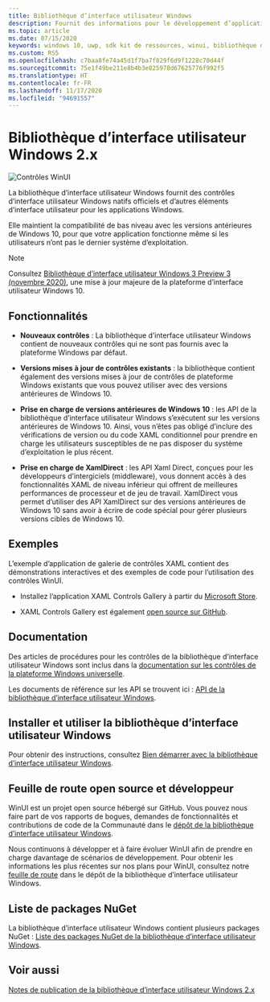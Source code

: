 ```yaml
---
title: Bibliothèque d’interface utilisateur Windows
description: Fournit des informations pour le développement d’applications WinUI 2.x et Windows.
ms.topic: article
ms.date: 07/15/2020
keywords: windows 10, uwp, sdk kit de ressources, winui, bibliothèque d’interface utilisateur Windows
ms.custom: RS5
ms.openlocfilehash: c7baa8fe74a45d1f7ba7f829f6d9f1228c70d44f
ms.sourcegitcommit: 75e1f49be211e8b4b3e825978d67625776f992f5
ms.translationtype: HT
ms.contentlocale: fr-FR
ms.lasthandoff: 11/17/2020
ms.locfileid: "94691557"
---
```

# <a name="windows-ui-library-2x"></a>Bibliothèque d’interface utilisateur Windows 2.x

![Contrôles WinUI](images/winUI-library-767.png)

La bibliothèque d’interface utilisateur Windows fournit des contrôles d’interface utilisateur Windows natifs officiels et d’autres éléments d’interface utilisateur pour les applications Windows.

Elle maintient la compatibilité de bas niveau avec les versions antérieures de Windows 10, pour que votre application fonctionne même si les utilisateurs n’ont pas le dernier système d’exploitation.

> [!NOTE]
> Consultez [Bibliothèque d’interface utilisateur Windows 3 Preview 3 (novembre 2020)](../winui3/index.md), une mise à jour majeure de la plateforme d’interface utilisateur Windows 10.

## <a name="features"></a>Fonctionnalités

* **Nouveaux contrôles** : La bibliothèque d’interface utilisateur Windows contient de nouveaux contrôles qui ne sont pas fournis avec la plateforme Windows par défaut.

* **Versions mises à jour de contrôles existants** : la bibliothèque contient également des versions mises à jour de contrôles de plateforme Windows existants que vous pouvez utiliser avec des versions antérieures de Windows 10.

* **Prise en charge de versions antérieures de Windows 10** : les API de la bibliothèque d’interface utilisateur Windows s’exécutent sur les versions antérieures de Windows 10. Ainsi, vous n’êtes pas obligé d’inclure des vérifications de version ou du code XAML conditionnel pour prendre en charge les utilisateurs susceptibles de ne pas disposer du système d’exploitation le plus récent.

* **Prise en charge de XamlDirect** : les API Xaml Direct, conçues pour les développeurs d’intergiciels (middleware), vous donnent accès à des fonctionnalités XAML de niveau inférieur qui offrent de meilleures performances de processeur et de jeu de travail. XamlDirect vous permet d’utiliser des API XamlDirect sur des versions antérieures de Windows 10 sans avoir à écrire de code spécial pour gérer plusieurs versions cibles de Windows 10.

## <a name="examples"></a>Exemples

L’exemple d’application de galerie de contrôles XAML contient des démonstrations interactives et des exemples de code pour l’utilisation des contrôles WinUI.

* Installez l’application XAML Controls Gallery à partir du [Microsoft Store](
https://www.microsoft.com/p/xaml-controls-gallery/9msvh128x2zt).

* XAML Controls Gallery est également [open source sur GitHub](
https://github.com/Microsoft/Xaml-Controls-Gallery).

## <a name="documentation"></a>Documentation

Des articles de procédures pour les contrôles de la bibliothèque d’interface utilisateur Windows sont inclus dans la [documentation sur les contrôles de la plateforme Windows universelle](/windows/uwp/design/controls-and-patterns/).

Les documents de référence sur les API se trouvent ici : [API de la bibliothèque d’interface utilisateur Windows](/uwp/api/overview/winui/).

## <a name="install-and-use-the-windows-ui-library"></a>Installer et utiliser la bibliothèque d’interface utilisateur Windows

Pour obtenir des instructions, consultez [Bien démarrer avec la bibliothèque d’interface utilisateur Windows](getting-started.md).

## <a name="open-source-and-developer-roadmap"></a>Feuille de route open source et développeur

WinUI est un projet open source hébergé sur GitHub. Vous pouvez nous faire part de vos rapports de bogues, demandes de fonctionnalités et contributions de code de la Communauté dans le [dépôt de la bibliothèque d’interface utilisateur Windows](https://aka.ms/winui).

Nous continuons à développer et à faire évoluer WinUI afin de prendre en charge davantage de scénarios de développement. Pour obtenir les informations les plus récentes sur nos plans pour WinUI, consultez notre [feuille de route](https://github.com/microsoft/microsoft-ui-xaml/blob/master/docs/roadmap.md) dans le dépôt de la bibliothèque d’interface utilisateur Windows.

## <a name="nuget-package-list"></a>Liste de packages NuGet

La bibliothèque d’interface utilisateur Windows contient plusieurs packages NuGet : [Liste des packages NuGet de la bibliothèque d’interface utilisateur Windows](nuget-packages.md).

## <a name="see-also"></a>Voir aussi

[Notes de publication de la bibliothèque d’interface utilisateur Windows 2.x](release-notes/index.md)
